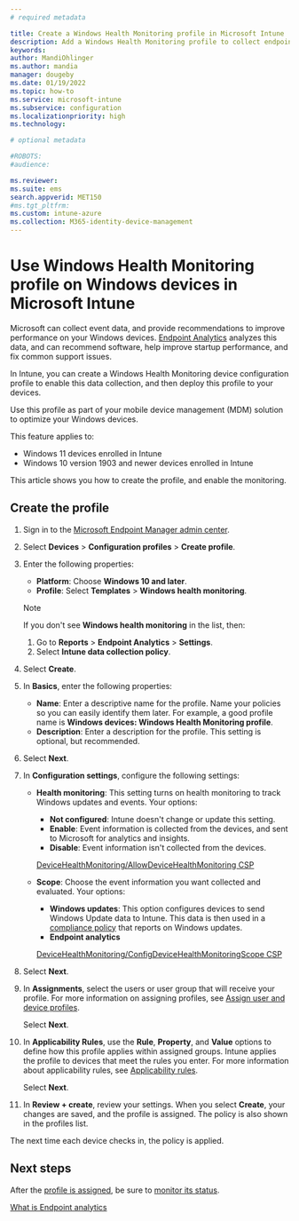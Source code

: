 ```yaml
---
# required metadata

title: Create a Windows Health Monitoring profile in Microsoft Intune
description: Add a Windows Health Monitoring profile to collect endpoint analytics and software update events on Windows 10/11 devices in Microsoft Intune. Use these data to recommend software, review startup performance, and fix support issues.
keywords:
author: MandiOhlinger
ms.author: mandia
manager: dougeby
ms.date: 01/19/2022
ms.topic: how-to
ms.service: microsoft-intune
ms.subservice: configuration
ms.localizationpriority: high
ms.technology:

# optional metadata

#ROBOTS:
#audience:

ms.reviewer: 
ms.suite: ems
search.appverid: MET150
#ms.tgt_pltfrm:
ms.custom: intune-azure
ms.collection: M365-identity-device-management
---
```


# Use Windows Health Monitoring profile on Windows devices in Microsoft Intune

Microsoft can collect event data, and provide recommendations to improve performance on your Windows devices. [Endpoint Analytics](../../analytics/overview.md) analyzes this data, and can recommend software, help improve startup performance, and fix common support issues.

In Intune, you can create a Windows Health Monitoring device configuration profile to enable this data collection, and then deploy this profile to your devices.

Use this profile as part of your mobile device management (MDM) solution to optimize your Windows devices.

This feature applies to:

- Windows 11 devices enrolled in Intune
- Windows 10 version 1903 and newer devices enrolled in Intune

This article shows you how to create the profile, and enable the monitoring.

## Create the profile

1. Sign in to the [Microsoft Endpoint Manager admin center](https://go.microsoft.com/fwlink/?linkid=2109431).
2. Select **Devices** > **Configuration profiles** > **Create profile**.
3. Enter the following properties:

    - **Platform**: Choose **Windows 10 and later**.
    - **Profile**: Select **Templates** > **Windows health monitoring**.

    > [!NOTE]
    >
    > If you don't see **Windows health monitoring** in the list, then:
    >
    > 1. Go to **Reports** > **Endpoint Analytics** > **Settings**.
    > 2. Select **Intune data collection policy**.

4. Select **Create**.
5. In **Basics**, enter the following properties:

    - **Name**: Enter a descriptive name for the profile. Name your policies so you can easily identify them later. For example, a good profile name is **Windows devices: Windows Health Monitoring profile**.
    - **Description**: Enter a description for the profile. This setting is optional, but recommended.

6. Select **Next**.
7. In **Configuration settings**, configure the following settings:

    - **Health monitoring**: This setting turns on health monitoring to track Windows updates and events. Your options:
      - **Not configured**: Intune doesn't change or update this setting.
      - **Enable**: Event information is collected from the devices, and sent to Microsoft for analytics and insights.
      - **Disable**: Event information isn't collected from the devices.

      [DeviceHealthMonitoring/AllowDeviceHealthMonitoring CSP](/windows/client-management/mdm/policy-csp-devicehealthmonitoring#devicehealthmonitoring-allowdevicehealthmonitoring)

    - **Scope**: Choose the event information you want collected and evaluated. Your options:
      - **Windows updates**: This option configures devices to send Windows Update data to Intune. This data is then used in a [compliance policy](../protect/windows-update-compliance-reports.md) that reports on Windows updates.
      - **Endpoint analytics**

      [DeviceHealthMonitoring/ConfigDeviceHealthMonitoringScope CSP](/windows/client-management/mdm/policy-csp-devicehealthmonitoring#devicehealthmonitoring-configdevicehealthmonitoringscope)

8. Select **Next**.

9. In **Assignments**, select the users or user group that will receive your profile. For more information on assigning profiles, see [Assign user and device profiles](device-profile-assign.md).

    Select **Next**.

10. In **Applicability Rules**, use the **Rule**, **Property**, and **Value** options to define how this profile applies within assigned groups. Intune applies the profile to devices that meet the rules you enter. For more information about applicability rules, see [Applicability rules](device-profile-create.md#applicability-rules).

    Select **Next**.

11. In **Review + create**, review your settings. When you select **Create**, your changes are saved, and the profile is assigned. The policy is also shown in the profiles list.

The next time each device checks in, the policy is applied.

## Next steps

After the [profile is assigned](device-profile-assign.md), be sure to [monitor its status](device-profile-monitor.md).

[What is Endpoint analytics](../../analytics/overview.md)
